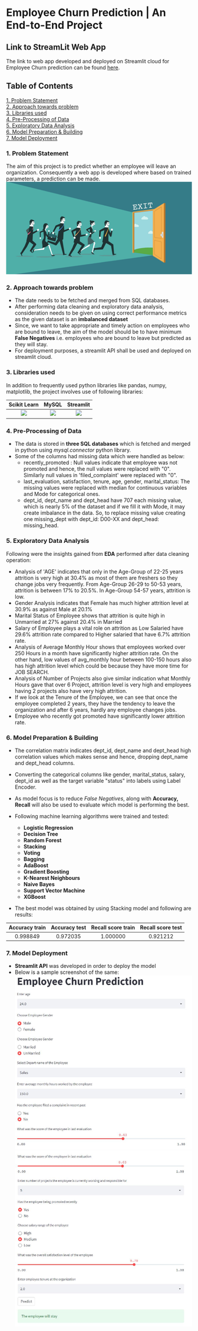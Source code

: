 # Employee Churn Prediction | An End-to-End Project

## Link to StreamLit Web App
The link to web app developed and deployed on Streamlit cloud for Employee Churn prediction can be found [here](https://sanjayd89-employee-churn-prediction-app-74euga.streamlitapp.com/).

## Table of Contents

[1. Problem Statement](#section1)<br>
[2. Approach towards problem](#section2)<br>
[3. Libraries used](#section3)<br>
[4. Pre-Processing of Data](#section4)<br>
[5. Exploratory Data Analysis](#section5)<br>
[6. Model Preparation & Building](#section6)<br>
[7. Model Deployment](#section7)<br>

<a id=section1></a>
### 1. Problem Statement

The aim of this project is to predict whether an employee will leave an organization. Consequently a web app is developed where based on trained parameters, a prediction can be made.
![](https://github.com/sanjayd89/Employee_Churn_Prediction/blob/main/images/employee%20churn.png)

<a id=section2></a>
### 2. Approach towards problem
- The date needs to be fetched and merged from SQL databases.
- After performing data cleaning and exploratory data analysis, consideration needs to be given on using correct performance metrics as the given dataset is an **imbalanced dataset**
- Since, we want to take appropriate and timely action on employees who are bound to leave, the aim of the model should be to have minimum **False Negatives** i.e. employees who are bound to leave but predicted as they will stay.
- For deployment purposes, a streamlit API shall be used and deployed on streamlit cloud.

<a id=section3></a>
### 3. Libraries used

In addition to frequently used python libraries like pandas, numpy, matplotlib, the project involves use of following libraries:

|  Scikit Learn | MySQL  | Streamlit  | 
| :------------: | :------------: | :------------: |
| ![](https://th.bing.com/th/id/OIP.YGUYNJgwK9FNokDLlS6shQHaD_?w=323&h=180&c=7&r=0&o=5&dpr=1.3&pid=1.7) | ![](https://th.bing.com/th/id/OIP.LoZmnOuFptQr8wNvhp3g4wHaE8?w=241&h=180&c=7&r=0&o=5&dpr=1.3&pid=1.7) | ![](https://th.bing.com/th/id/OIP.M6ZtP4BNUvzjUtw651U7ygAAAA?w=195&h=124&c=7&r=0&o=5&dpr=1.3&pid=1.7) |

<a id=section4></a>
### 4. Pre-Processing of Data

- The data is stored in **three SQL databases** which is fetched and merged in python using *mysql.connector* python library.
- Some of the columns had missing data which were handled as below:
	-  recently_promoted : Null values indicate that employee was not promoted and hence, the null values were replaced with "0". Similarly null values in 'filed_complaint' were replaced with "0".
	- last_evaluation, satisfaction, tenure, age, gender, marital_status: The missing values were replaced with median for continuous variables and Mode for categorical ones.
	- dept_id, dept_name and dept_head have 707 each missing value, which is nearly 5% of the dataset and if we fill it with Mode, it may create imbalance in the data. So, to replace missing value creating one missing_dept with dept_id: D00-XX and dept_head: missing_head.

<a id=section5></a>
### 5. Exploratory Data Analysis

Following were the insights gained from **EDA** performed after data cleaning operation:
- Analysis of 'AGE' indicates that only in the Age-Group of 22-25 years attrition is very high at 30.4% as most of them are freshers so they change jobs very frequently. From Age-Group 26-29 to 50-53 years, attrition is between 17% to 20.5%. In Age-Group 54-57 years, attrition is low.
- Gender Analysis indicates that Female has much higher attrition level at 30.9% as against Male at 20.1%
- Marital Status of Employee shows that attrition is quite high in Unmarried at 27% against 20.4% in Married
- Salary of Employee plays a vital role on attrition as Low Salaried have 29.6% attrition rate compared to Higher salaried that have 6.7% attrition rate.
- Analysis of Average Monthly Hour shows that employees worked over 250 Hours in a month have significantly higher attrition rate. On the other hand, low values of  avg_monthly hour between 100-150 hours also has high attrition level which could be because they have more time for JOB SEARCH.
- Analysis of Number of Projects also give similar indication what Monthly Hours gave that over 6 Project, attrition level is very high and employees having 2 projects also have very high attrition.
- If we look at the Tenure of the Employee, we can see that once the employee completed 2 years, they have the tendency to leave the organization and after 6 years, hardly any employee changes jobs.
- Employee who recently got promoted have significantly lower attrition rate.

<a id=section6></a>
### 6. Model Preparation & Building
- The correlation matrix indicates dept_id, dept_name and dept_head high correlation values which makes sense and hence, dropping dept_name and dept_head columns.
- Converting the categorical columns like gender, marital_status, salary, dept_id as well as the target variable "status" into labels using Label Encoder.
- As model focus is to reduce *False Negatives*, along with **Accuracy, Recall** will also be used to evaluate which model is performing the best.
- Following machine learning algorithms were trained and tested:
	- **Logistic Regression**
	- **Decision Tree**
	- **Random Forest**
	- **Stacking**
	- **Voting**
	- **Bagging**
	- **AdaBoost**
	- **Gradient Boosting**
	- **K-Nearest Neighbours**
	- **Naive Bayes**
	- **Support Vector Machine**
	- **XGBoost**

- The best model was obtained by using Stacking model and following are results:

|  Accuracy train | Accuracy test  | Recall score train | Recall score test | 
| :------------: | :------------: | :------------: | :------------: |
| 0.998849 | 0.972035 | 1.000000 | 0.921212 |

<a id=section7></a>
### 7. Model Deployment
- **Streamlit API** was developed in order to deploy the model
- Below is a sample screenshot of the same:
![](https://github.com/sanjayd89/Employee_Churn_Prediction/blob/main/images/web_app1.JPG)
![](https://github.com/sanjayd89/Employee_Churn_Prediction/blob/main/images/web_app2.JPG)
